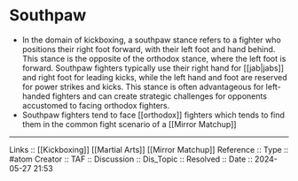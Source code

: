 # Southpaw

- In the domain of kickboxing, a southpaw stance refers to a fighter who positions their right foot forward, with their left foot and hand behind. This stance is the opposite of the orthodox stance, where the left foot is forward. Southpaw fighters typically use their right hand for [[jab|jabs]] and right foot for leading kicks, while the left hand and foot are reserved for power strikes and kicks. This stance is often advantageous for left-handed fighters and can create strategic challenges for opponents accustomed to facing orthodox fighters.
- Southpaw fighters tend to face [[orthodox]] fighters which tends to find them in the common fight scenario of a [[Mirror Matchup]]

---
Links :: [[Kickboxing]] [[Martial Arts]] [[Mirror Matchup]]
Reference ::
Type :: #atom
Creator ::
TAF ::
Discussion ::
Dis_Topic :: 
Resolved ::
Date :: 2024-05-27 21:53

